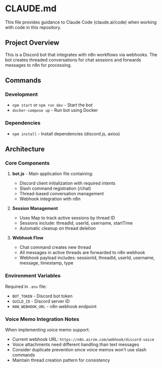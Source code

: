 # CLAUDE.md

This file provides guidance to Claude Code (claude.ai/code) when working with code in this repository.

## Project Overview

This is a Discord bot that integrates with n8n workflows via webhooks. The bot creates threaded conversations for chat sessions and forwards messages to n8n for processing.

## Commands

### Development
- `npm start` or `npm run dev` - Start the bot
- `docker-compose up` - Run bot using Docker

### Dependencies
- `npm install` - Install dependencies (discord.js, axios)

## Architecture

### Core Components

1. **bot.js** - Main application file containing:
   - Discord client initialization with required intents
   - Slash command registration (/chat)
   - Thread-based conversation management
   - Webhook integration with n8n

2. **Session Management**
   - Uses Map to track active sessions by thread ID
   - Sessions include: threadId, userId, username, startTime
   - Automatic cleanup on thread deletion

3. **Webhook Flow**
   - Chat command creates new thread
   - All messages in active threads are forwarded to n8n webhook
   - Webhook payload includes: sessionId, threadId, userId, username, message, timestamp, type

### Environment Variables

Required in `.env` file:
- `BOT_TOKEN` - Discord bot token
- `GUILD_ID` - Discord server ID
- `N8N_WEBHOOK_URL` - n8n webhook endpoint

### Voice Memo Integration Notes

When implementing voice memo support:
- Current webhook URL: `https://n8n.airzm.com/webhook/discord-voice`
- Voice attachments need different handling than text messages
- Consider duplicate prevention since voice memos won't use slash commands
- Maintain thread creation pattern for consistency